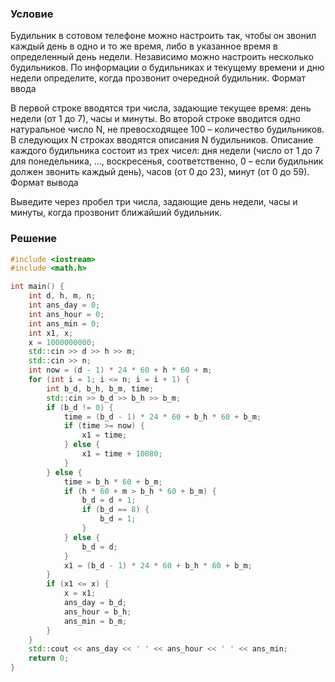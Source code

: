 ### Условие

Будильник в сотовом телефоне можно настроить так, чтобы он звонил каждый день в одно и то же время, либо в указанное время в определенный день недели. Независимо можно настроить несколько будильников. По информации о будильниках и текущему времени и дню недели определите, когда прозвонит очередной будильник.
Формат ввода

В первой строке вводятся три числа, задающие текущее время: день недели (от 1 до 7), часы и минуты. Во второй строке вводится одно натуральное число N, не превосходящее 100 – количество будильников. В следующих N строках вводятся описания N будильников. Описание каждого будильника состоит из трех чисел: дня недели (число от 1 до 7 для понедельника,  …, воскресенья, соответственно, 0 – если будильник должен звонить каждый день), часов (от 0 до 23), минут (от 0 до 59).
Формат вывода

Выведите  через пробел три числа, задающие день недели, часы и минуты, когда прозвонит ближайший будильник. 
### Решение

```cpp
#include <iostream>
#include <math.h>

int main() {
    int d, h, m, n;
    int ans_day = 0;
    int ans_hour = 0;
    int ans_min = 0;
    int x1, x;
    x = 1000000000;
    std::cin >> d >> h >> m;
    std::cin >> n;
    int now = (d - 1) * 24 * 60 + h * 60 + m;
    for (int i = 1; i <= n; i = i + 1) {
        int b_d, b_h, b_m, time;
        std::cin >> b_d >> b_h >> b_m;
        if (b_d != 0) {
            time = (b_d - 1) * 24 * 60 + b_h * 60 + b_m;
            if (time >= now) {
                x1 = time;
            } else {
                x1 = time + 10080;
            }
        } else {
            time = b_h * 60 + b_m;
            if (h * 60 + m > b_h * 60 + b_m) {
                b_d = d + 1;
                if (b_d == 8) {
                    b_d = 1;
                }
            } else {
                b_d = d;
            }
            x1 = (b_d - 1) * 24 * 60 + b_h * 60 + b_m;
        }
        if (x1 <= x) {
            x = x1;
            ans_day = b_d;
            ans_hour = b_h;
            ans_min = b_m;
        }
    }
    std::cout << ans_day << ' ' << ans_hour << ' ' << ans_min;
    return 0;
}
```


